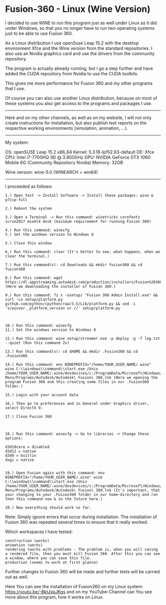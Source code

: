 <h1>Fusion-360 - Linux (Wine Version)</h1>

I decided to use WINE to run this program just as well under Linux as it did under Windows, so that you no longer have to run two operating systems just to be able to use Fusion 360.

As a Linux distribution I use openSuse Leap 15.2 with the desktop environment Xfce and the Wine version from the standard repositories. I also use an Nvidia graphics card and use the drivers from the community repository.

The program is actually already running, but I go a step further and have added the CUDA repository from Nvidia to use the CUDA toolkits.

This gives me more performance for Fusion 360 and my other programs that I use.

Of course you can also use another Linux distribution, because on most of these systems you also get access to the programs and packages I use.


________________________________________________

Here and on my other channels, as well as on my website, I will not only create instructions for installation, but also publish test reports on the respective working environments (simulation, animation, ...).


________________________________________________

My system:

OS: openSUSE Leap 15.2 x86_64
Kernel: 5.3.18-lp152.63-default
DE: Xfce
CPU: Intel i7-7700HQ (8) @ 3.800GHz
GPU: NVIDIA GeForce GTX 1060 Mobile 6G (Community Repository Nvidia)
Memory: 32GB

Wine version: wine-5.0 (WINEARCH = win64)

________________________________________________

I proceeded as follows:

    1.) Open Yast -> Install Software -> Install these packages: wine & p7zip-full

    2.) Reboot the system

    3.) Open a Terminal -> Run this command: winetricks corefonts vcrun2017 msxml4 dxvk (minimum requirement for running Fusion 360)

    4.) Run this command: winecfg
    5.) Set the windows version to Windows 8

    5.) Close this window

    6.) Run this command: clear (It's better to see, what happens, when we clear the terminal.)

    7.) Run this command(s): cd Downloads && mkdir fusion360 && cd fusion360

    8.) Run this command: wget https://dl.appstreaming.autodesk.com/production/installers/Fusion%20360%20Admin%20Install.exe (Here we downloading the installer of Fusion 360.)

    9.) Run this command: 7z x -osetup/ "Fusion 360 Admin Install.exe" && curl -Lo setup/platform.py github.com/python/cpython/raw/3.5/Lib/platform.py && sed -i 's/winver._platform_version or //' setup/platform.py



    10.) Run this command: winecfg
    11.) Set the windows version to Windows 8

    12.) Run this command: wine setup/streamer.exe -p deploy -g -f log.txt --quiet (Run this command 2x)

    13.) Run this command(s): cd $HOME && mkdir .Fusion360 && cd .Fusion360

    14.) Run this command: env WINEPREFIX="/home/YOUR_USER_NAME/.wine" wine C:\\windows\\command\\start.exe /Unix /home/YOUR_USER_NAME/.wine/dosdevices/c:/ProgramData/Microsoft/Windows/Start\ Menu/Programs/Autodesk/Autodesk\ Fusion\ 360.lnk (Here we opening the program Fusion 360 and this creating some files in our .Fusion360 folder.)

    15.) Login with your account data

    16.) Then go to preferences and in General under Graphics driver, select DirectX 9.

    17.) Close Fusion 360

    

    18.) Run this command: winecfg -> Go to libraries -> Change these options:

    d3d10core = disabled
    d3d11 = native
    d3d9 = builtin
    dxgi = native

    
    19.) Open Fusion again with this command: env WINEPREFIX="/home/YOUR_USER_NAME/.wine" wine C:\\windows\\command\\start.exe /Unix /home/YOUR_USER_NAME/.wine/dosdevices/c:/ProgramData/Microsoft/Windows/Start\ Menu/Programs/Autodesk/Autodesk\ Fusion\ 360.lnk (It's important, that your changing to your .Fusion360 folder in our home-directory and run then this command now & in the future here.)

    20.) Now everything should work so far.

    



Note: Simply ignore errors that occur during installation. The installation of Fusion 360 was repeated several times to ensure that it really worked.

Which workspaces I have tested:

    construction (works)
    animation (works)
    rendering (works with problems - The problem is, when you will saving a rendered file, then you must kill Fusion 360. After this you can see a window, where you can save this file.
    production (seems to work at first glance)

Further changes to Fusion 360 will be made and further tests will be carried out as well.

Here You can see the installation of Fusion360 on my Linux system: https://youtu.be/-BktJspJKgs and on my YouTube-Channel can You see more about this program, how it works on Linux.
